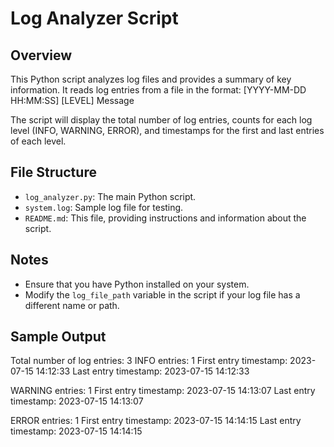 # Log Analyzer Script

## Overview
This Python script analyzes log files and provides a summary of key information. It reads log entries from a file in the format:
[YYYY-MM-DD HH:MM:SS] [LEVEL] Message

The script will display the total number of log entries, counts for each log level (INFO, WARNING, ERROR), 
and timestamps for the first and last entries of each level.

## File Structure
- `log_analyzer.py`: The main Python script.
- `system.log`: Sample log file for testing.
- `README.md`: This file, providing instructions and information about the script.

## Notes
- Ensure that you have Python installed on your system.
- Modify the `log_file_path` variable in the script if your log file has a different name or path.


## Sample Output
Total number of log entries: 3
INFO entries: 1
First entry timestamp: 2023-07-15 14:12:33
Last entry timestamp: 2023-07-15 14:12:33

WARNING entries: 1
First entry timestamp: 2023-07-15 14:13:07
Last entry timestamp: 2023-07-15 14:13:07

ERROR entries: 1
First entry timestamp: 2023-07-15 14:14:15
Last entry timestamp: 2023-07-15 14:14:15



